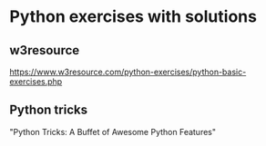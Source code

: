 # Python exercises with solutions

## w3resource
https://www.w3resource.com/python-exercises/python-basic-exercises.php

## Python tricks
"Python Tricks: A Buffet of Awesome Python Features"
